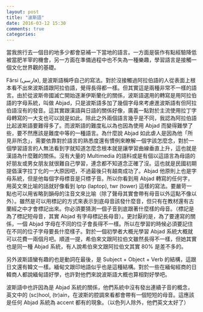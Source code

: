```yaml
---
layout: post
title: "波斯語"
date: 2016-03-12 15:30
comments: true
categories: 
---
```

當我旅行去一個目的地多少都會惡補一下當地的語言。一方面是裝作有點經驗降低被當肥羊宰的機會，另一方面在準備過程中也不失為一種樂趣，學習語言是接觸一個文化世界觀的基礎。

Fârsi (فارسی),
是波斯語稱呼自己的寫法。對於沒接觸過阿拉伯語的人從表面上根本看不出來波斯語跟阿拉伯語，覺得長得都一樣。但其實這是兩種非常不一樣的語言。由於從波斯帝國滅亡開始逐漸伊斯蘭化的關係，波斯語選用的轉寫是用阿拉伯語的字母系統，叫做
Abjad，只是波斯語多加了幾個字母來考慮進波斯語有但阿拉伯語沒有的發音。這其實跟漢語與日語的關係好像，廣義一點對於主流使用拉丁字母轉寫的一大支也可以說是如此。除此之外兩個語言幾乎是不同，我認為阿拉伯語比起波斯語要難得多了。而波斯語的難度私以為也因為使用
Abjad 而變得難學了些，要不然應該是難度中等的一種語言。為什麼說 Abjad
如此虐人是因為他「所見非所念」，需要依靠對於語言的熟悉度還有慣例來瞭解一個字該怎麼念，對於一個學習語言的人無法看到字就知道怎麼念根本就是讓學習曲線垂直上升，這也就是漢語為什麼難的關係。沒有大量的
Multimedia
的語料或是有個以這語言為母語的好朋友或男女朋友就很難自己學習，連念都不知道念正確了沒。這也就是民國初期提倡漢字拉丁化的一大原因吧，不過最後只有越南成功了。Abjad
他原則上也是字母系統，但是他每個字母標音是只標子音。所以你看到用 Abjad 轉寫的任何字，用英文來比喻的話就好像看到 lptp (laptop), twr
(tower)
這樣的寫法。要嚴苛一點也可以用省略到韻母的注音文來比喻（除了聲母其實會帶有母音以外這點不像以外）。雖然是可以用標記的方式來表示到底母音該發什麼音，但只有在教材還有古蘭經之中才會標記出來。你必須要猜測一個子音到底跟著什麼樣的母音。（標記是為了標記短母音，其實
Abjad 有字母標記長母音）。更討厭的是，為了要連寫的關係，一個 Abjad
字母在不同的位子會長得不一樣。所以在學習的時候必須要記住在不同的位子字母要長什麼樣子。對於一個初學者大概光學習 Abjad
系統大概就可以花費一兩個月吧。順道一提，希伯來文跟阿拉伯文雖然長得不一樣，但她其實也是同一種 Abjad 系統，有人說希伯來文跟阿拉伯文其實 80%
是差不多的。

另外波斯語蠻有趣的也是動詞在最後，是 Subject + Object + Verb
的結構，這跟日文還有韓文一樣。緬甸文跟印地語似乎也是這種結構。對於一些在緬甸經商的日韓商人都說緬甸語好學，也許對他們來說波斯語大概也算相對好學吧。

波斯語中也許因為是 Abjad 系統的關係，他們系統中沒有發出連續子音的概念，英文中的 (sc)hool,
(tr)ain，在波斯的腔調來看都會帶有一個短短的母音。這應該是任何 Abjad 系統為 accent 都有的現象。（以色列人除外，他們英文太好了）
